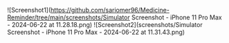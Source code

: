 ![Screenshot1](https://github.com/sariomer96/Medicine-Reminder/tree/main/screenshots/Simulator Screenshot - iPhone 11 Pro Max - 2024-06-22 at 11.28.18.png)
![Screenshot2](screenshots/Simulator Screenshot - iPhone 11 Pro Max - 2024-06-22 at 11.31.43.png)
